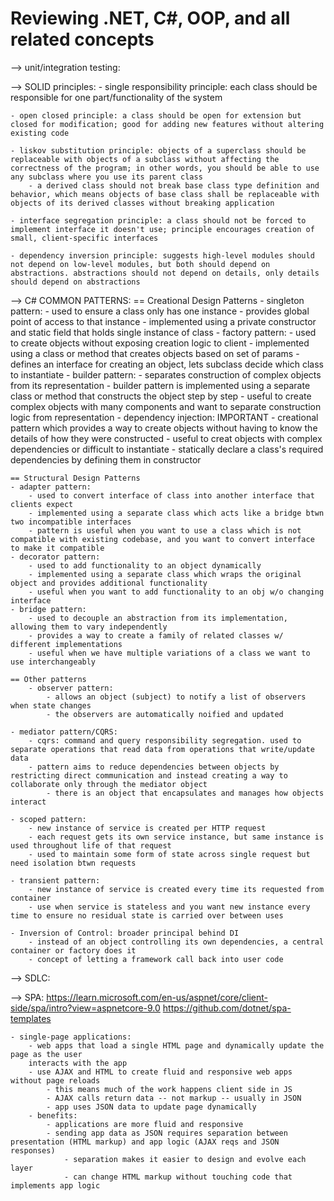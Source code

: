 Reviewing .NET, C#, OOP, and all related concepts
========================================================================

--> unit/integration testing:



--> SOLID principles:
    - single responsibility principle: each class should be responsible for one part/functionality of the system

    - open closed principle: a class should be open for extension but closed for modification; good for adding new features without altering existing code

    - liskov substitution principle: objects of a superclass should be replaceable with objects of a subclass without affecting the correctness of the program; in other words, you should be able to use any subclass where you use its parent class
        - a derived class should not break base class type definition and behavior, which means objects of base class shall be replaceable with objects of its derived classes without breaking application

    - interface segregation principle: a class should not be forced to implement interface it doesn't use; principle encourages creation of small, client-specific interfaces

    - dependency inversion principle: suggests high-level modules should not depend on low-level modules, but both should depend on abstractions. abstractions should not depend on details, only details should depend on abstractions


--> C# COMMON PATTERNS:
    == Creational Design Patterns
    - singleton pattern:
        - used to ensure a class only has one instance
        - provides global point of access to that instance
        - implemented using a private constructor and static field that holds single instance of class
    - factory pattern:
        - used to create objects without exposing creation logic to client
        - implemented using a class or method that creates objects based on set of params
        - defines an interface for creating an object, lets subclass decide which class to instantiate
    - builder pattern:
        - separates construction of complex objects from its representation
        - builder pattern is implemented using a separate class or method that constructs the
        object step by step
        - useful to create complex objects with many components and want to separate construction logic from representation
    - dependency injection: IMPORTANT
        - creational pattern which provides a way to create objects without having to know the details of how they were constructed
        - useful to creat objects with complex dependencies or difficult to instantiate
        - statically declare a class's required dependencies by defining them in constructor

    == Structural Design Patterns
    - adapter pattern:
        - used to convert interface of class into another interface that clients expect
        - implemented using a separate class which acts like a bridge btwn two incompatible interfaces
        - pattern is useful when you want to use a class which is not compatible with existing codebase, and you want to convert interface to make it compatible
    - decorator pattern:
        - used to add functionality to an object dynamically
        - implemented using a separate class which wraps the original object and provides additional functionality
        - useful when you want to add functionality to an obj w/o changing interface
    - bridge pattern: 
        - used to decouple an abstraction from its implementation, allowing them to vary independently
        - provides a way to create a family of related classes w/ different implementations
        - useful when we have multiple variations of a class we want to use interchangeably

    == Other patterns
        - observer pattern:
            - allows an object (subject) to notify a list of observers when state changes
            - the observers are automatically noified and updated

    - mediator pattern/CQRS: 
        - cqrs: command and query responsibility segregation. used to separate operations that read data from operations that write/update data
        - pattern aims to reduce dependencies between objects by restricting direct communication and instead creating a way to collaborate only through the mediator object
            - there is an object that encapsulates and manages how objects interact 

    - scoped pattern:
        - new instance of service is created per HTTP request
        - each request gets its own service instance, but same instance is used throughout life of that request
        - used to maintain some form of state across single request but need isolation btwn requests

    - transient pattern:
        - new instance of service is created every time its requested from container
        - use when service is stateless and you want new instance every time to ensure no residual state is carried over between uses

    - Inversion of Control: broader principal behind DI
        - instead of an object controlling its own dependencies, a central container or factory does it
        - concept of letting a framework call back into user code

--> SDLC:


--> SPA:
https://learn.microsoft.com/en-us/aspnet/core/client-side/spa/intro?view=aspnetcore-9.0
https://github.com/dotnet/spa-templates

    - single-page applications:
        - web apps that load a single HTML page and dynamically update the page as the user
        interacts with the app
        - use AJAX and HTML to create fluid and responsive web apps without page reloads
            - this means much of the work happens client side in JS
            - AJAX calls return data -- not markup -- usually in JSON
            - app uses JSON data to update page dynamically
        - benefits:
            - applications are more fluid and responsive
            - sending app data as JSON requires separation between presentation (HTML markup) and app logic (AJAX reqs and JSON responses)
                - separation makes it easier to design and evolve each layer
                - can change HTML markup without touching code that implements app logic
